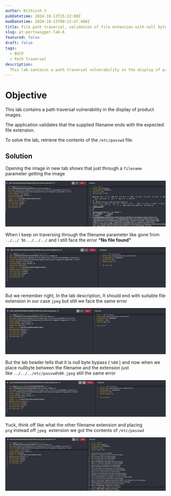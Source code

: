 ```yaml
---
author: Nithissh S
pubDatetime: 2024-10-13T15:22:00Z
modDatetime: 2024-10-13T09:12:47.400Z
title: File path traversal, validation of file extension with null byte bypass
slug: pt-portswigger-lab-6
featured: false
draft: false
tags:
  - BSCP
  - Path Traversal
description:
  This lab contains a path traversal vulnerability in the display of product images. The application validates that the supplied filename ends with the expected file extension. To solve the lab, retrieve the contents of the `/etc/passwd` file.    
---
```


# Objective

This lab contains a path traversal vulnerability in the display of product images.

The application validates that the supplied filename ends with the expected file extension.

To solve the lab, retrieve the contents of the `/etc/passwd` file.

## Solution

Opening the image in new tab shows that just through a `filename`  parameter getting the image 

  

![](../../assets/images/bscp/path-traversal/image.png)  

  

When I keep on traversing through the filename parameter like gone from `../../`  to `../../../` and I still face the error **“No file found”**

![](../../assets/images/bscp/path-traversal/image%202.png)  

  

But we remember right, In the lab description, It should end with suitable file extension in our case `jpeg`⁠ but still we face the same error 

  

![](../../assets/images/bscp/path-traversal/image%203.png)  

  

But the lab header tells that it is null byte bypass ( `%00` ) and now when we place nullbyte between the filename and the extension just like `../../../etc/passwd%00.jpeg` still the same error 

  

![](../../assets/images/bscp/path-traversal/image%204.png)  

  

Yuck, think off like what the other filename extension and placing `png` instead off `jpeg`  extension we got the contents of `/etc/passwd` 

  

![](../../assets/images/bscp/path-traversal/image%205.png)